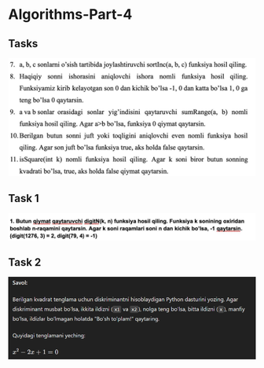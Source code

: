 # Algorithms-Part-4

<h2>Tasks</h2>

<img src="img/img1.jpg" alt="img1.jpg">

<h2>Task 1</h2>

<img src="img/img2.png" alt="img2.png">

<h2>Task 2</h2>

<img src="img/img3.png" alt="img3.png">